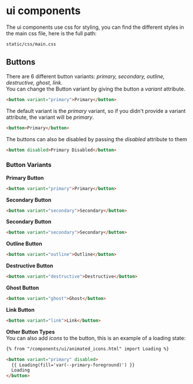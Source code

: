 # ui components
The ui components use css for styling, you can find the different styles in the main css file, 
here is the full path:
```
static/css/main.css
```


## Buttons
There are 6 different button variants: *primary, secondary, outline, destructive, ghost, link*.\
You can change the Button variant by giving the button a *variant* attribute.
```html
<button variant="primary">Primary</button>
```
The default variant is the *primary* variant, so if you didn't provide a variant attribute, the variant will be *primary*.
```html
<button>Primary</button>
```
The buttons can also be disabled by passing the *disabled* attribute to them
```html
<button disabled>Primary Disabled</button>
```


### Button Variants
**Primary Button**
```html
<button variant="primary">Primary</button>
```

**Secondary Button**
```html
<button variant="secondary">Secondary</button>
```

**Secondary Button**
```html
<button variant="secondary">Secondary</button>
```

**Outline Button**
```html
<button variant="outline">Outline</button>
```

**Destructive Button**
```html
<button variant="destructive">Destructive</button>
```

**Ghost Button**
```html
<button variant="ghost">Ghost</button>
```

**Link Button**
```html
<button variant="link">Link</button>
```

**Other Button Types**\
You can also add *icons* to the button, this is an example of a loading state:
```html
{% from "/components/ui/animated_icons.html" import Loading %}

<button variant="primary" disabled>
  {{ Loading(fill='var(--primary-foreground)') }}
  Loading
</button>
```
